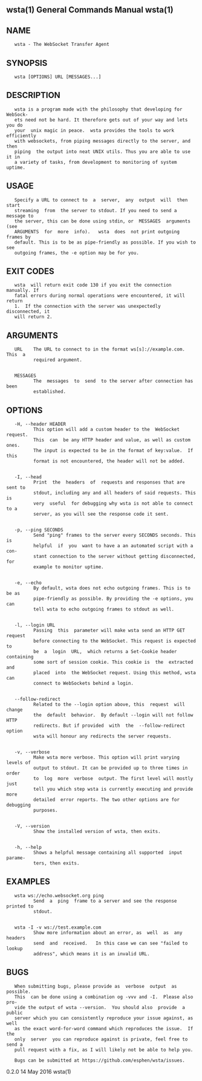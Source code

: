 ## wsta(1)                     General Commands Manual                    wsta(1)



## NAME
       wsta - The WebSocket Transfer Agent

## SYNOPSIS
       wsta [OPTIONS] URL [MESSAGES...]


## DESCRIPTION
       wsta is a program made with the philosophy that developing for WebSock-
       ets need not be hard. It therefore gets out of your way and lets you do
       your  unix magic in peace.  wsta provides the tools to work efficiently
       with websockets, from piping messages directly to the server, and  then
       piping  the output into neat UNIX utils. Thus you are able to use it in
       a variety of tasks, from development to monitoring of system uptime.


## USAGE
       Specify a URL to connect to  a  server,  any  output  will  then  start
       streaming  from  the server to stdout. If you need to send a message to
       the server, this can be done using stdin, or  MESSAGES  arguments  (see
       ARGUMENTS  for  more  info).   wsta  does  not print outgoing frames by
       default. This is to be as pipe-friendly as possible. If you wish to see
       outgoing frames, the -e option may be for you.


## EXIT CODES
       wsta  will return exit code 130 if you exit the connection manually. If
       fatal errors during normal operations were encountered, it will  return
       1.  If the connection with the server was unexpectedly disconnected, it
       will return 2.


## ARGUMENTS
       URL    The URL to connect to in the format ws[s]://example.com. This  a
              required argument.


       MESSAGES
              The  messages  to  send  to the server after connection has been
              established.


## OPTIONS
       -H, --header HEADER
              This option will add a custom header to the  WebSocket  request.
              This  can  be any HTTP header and value, as well as custom ones.
              The input is expected to be in the format of key:value.  If this
              format is not encountered, the header will not be added.


       -I, --head
              Print  the  headers  of  requests and responses that are sent to
              stdout, including any and all headers of said requests. This  is
              very  useful  for debugging why wsta is not able to connect to a
              server, as you will see the response code it sent.


       -p, --ping SECONDS
              Send "ping" frames to the server every SECONDS seconds. This  is
              helpful  if  you  want to have a an automated script with a con-
              stant connection to the server without getting disconnected, for
              example to monitor uptime.


       -e, --echo
              By default, wsta does not echo outgoing frames. This is to be as
              pipe-friendly as possible. By providing the -e options, you  can
              tell wsta to echo outgoing frames to stdout as well.


       -l, --login URL
              Passing  this  parameter will make wsta send an HTTP GET request
              before connecting to the WebSocket. This request is expected  to
              be  a  login  URL,  which returns a Set-Cookie header containing
              some sort of session cookie. This cookie is  the  extracted  and
              placed  into  the WebSocket request. Using this method, wsta can
              connect to WebSockets behind a login.


       --follow-redirect
              Related to the --login option above, this  request  will  change
              the  default  behavior.  By default --login will not follow HTTP
              redirects. But if provided  with  the  --follow-redirect  option
              wsta will honour any redirects the server requests.


       -v, --verbose
              Make wsta more verbose. This option will print varying levels of
              output to stdout. It can be provided up to three times in  order
              to  log  more  verbose  output. The first level will mostly just
              tell you which step wsta is currently executing and provide more
              detailed  error reports. The two other options are for debugging
              purposes.


       -V, --version
              Show the installed version of wsta, then exits.


       -h, --help
              Shows a helpful message containing all supported  input  parame-
              ters, then exits.


## EXAMPLES
       wsta ws://echo.websocket.org ping
              Send  a  ping  frame to a server and see the response printed to
              stdout.


       wsta -I -v ws://test.example.com
              Show more information about an error, as  well  as  any  headers
              send  and  received.   In this case we can see "failed to lookup
              address", which means it is an invalid URL.



## BUGS
       When submitting bugs, please provide as  verbose  output  as  possible.
       This  can be done using a combination og -vvv and -I.  Please also pro-
       vide the output of wsta --version.  You should also  provide  a  public
       server which you can consistently reproduce your issue against, as well
       as the exact word-for-word command which reproduces the issue.  If  the
       only  server  you can reproduce against is private, feel free to send a
       pull request with a fix, as I will likely not be able to help you.

       Bugs can be submitted at https://github.com/esphen/wsta/issues.




0.2.0                             14 May 2016                          wsta(1)
